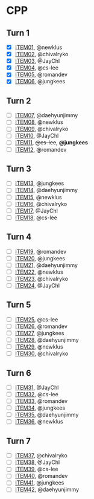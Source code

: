 # CPP

## Turn 1
- [x] [ITEM01](ITEM01.md), @newklus
- [x] [ITEM02](ITEM02.md), @chivalryko
- [x] [ITEM03](ITEM03.md), @JayChl
- [x] [ITEM04](ITEM04.md), @cs-lee
- [x] [ITEM05](ITEM05.md), @romandev
- [x] [ITEM06](ITEM06.md), @jungkees

## Turn 2
- [ ] [ITEM07](ITEM07.md), @daehyunjimmy
- [ ] [ITEM08](ITEM08.md), @newklus
- [ ] [ITEM09](ITEM09.md), @chivalryko
- [ ] [ITEM10](ITEM10.md), @JayChl
- [ ] [ITEM11](ITEM11.md), <del>@cs-lee</del>, <b>@jungkees</b>
- [ ] [ITEM12](ITEM12.md), @romandev

## Turn 3
- [ ] [ITEM13](ITEM13.md), @jungkees
- [ ] [ITEM14](ITEM14.md), @daehyunjimmy
- [ ] [ITEM15](ITEM15.md), @newklus
- [ ] [ITEM16](ITEM16.md), @chivalryko
- [ ] [ITEM17](ITEM17.md), @JayChl
- [ ] [ITEM18](ITEM18.md), @cs-lee

## Turn 4
- [ ] [ITEM19](ITEM19.md), @romandev
- [ ] [ITEM20](ITEM20.md), @jungkees
- [ ] [ITEM21](ITEM21.md), @daehyunjimmy
- [ ] [ITEM22](ITEM22.md), @newklus
- [ ] [ITEM23](ITEM23.md), @chivalryko
- [ ] [ITEM24](ITEM24.md), @JayChl

## Turn 5
- [ ] [ITEM25](ITEM25.md), @cs-lee
- [ ] [ITEM26](ITEM26.md), @romandev
- [ ] [ITEM27](ITEM27.md), @jungkees
- [ ] [ITEM28](ITEM28.md), @daehyunjimmy
- [ ] [ITEM29](ITEM29.md), @newklus
- [ ] [ITEM30](ITEM30.md), @chivalryko

## Turn 6
- [ ] [ITEM31](ITEM31.md), @JayChl
- [ ] [ITEM32](ITEM32.md), @cs-lee
- [ ] [ITEM33](ITEM33.md), @romandev
- [ ] [ITEM34](ITEM34.md), @jungkees
- [ ] [ITEM35](ITEM35.md), @daehyunjimmy
- [ ] [ITEM36](ITEM36.md), @newklus

## Turn 7
- [ ] [ITEM37](ITEM37.md), @chivalryko
- [ ] [ITEM38](ITEM38.md), @JayChl
- [ ] [ITEM39](ITEM39.md), @cs-lee
- [ ] [ITEM40](ITEM40.md), @romandev
- [ ] [ITEM41](ITEM41.md), @jungkees
- [ ] [ITEM42](ITEM42.md), @daehyunjimmy
